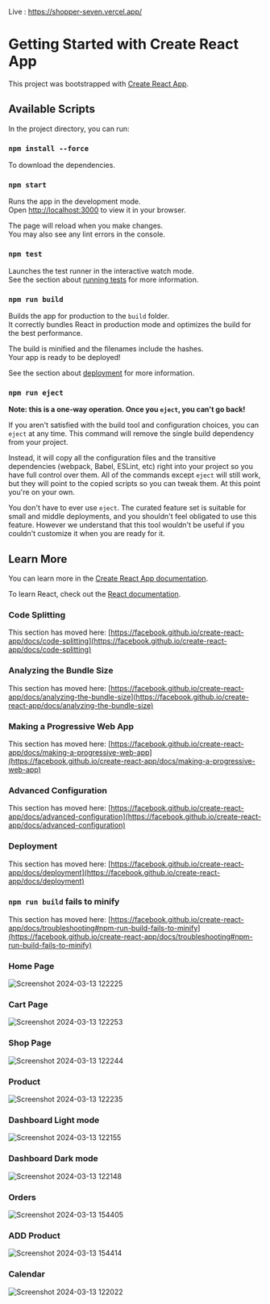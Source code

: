 Live : https://shopper-seven.vercel.app/

# Getting Started with Create React App

This project was bootstrapped with [Create React App](https://github.com/facebook/create-react-app).

## Available Scripts
In the project directory, you can run:

### `npm install --force`

To download the dependencies.

### `npm start`

Runs the app in the development mode.\
Open [http://localhost:3000](http://localhost:3000) to view it in your browser.

The page will reload when you make changes.\
You may also see any lint errors in the console.

### `npm test`

Launches the test runner in the interactive watch mode.\
See the section about [running tests](https://facebook.github.io/create-react-app/docs/running-tests) for more information.

### `npm run build`

Builds the app for production to the `build` folder.\
It correctly bundles React in production mode and optimizes the build for the best performance.

The build is minified and the filenames include the hashes.\
Your app is ready to be deployed!

See the section about [deployment](https://facebook.github.io/create-react-app/docs/deployment) for more information.

### `npm run eject`

**Note: this is a one-way operation. Once you `eject`, you can't go back!**

If you aren't satisfied with the build tool and configuration choices, you can `eject` at any time. This command will remove the single build dependency from your project.

Instead, it will copy all the configuration files and the transitive dependencies (webpack, Babel, ESLint, etc) right into your project so you have full control over them. All of the commands except `eject` will still work, but they will point to the copied scripts so you can tweak them. At this point you're on your own.

You don't have to ever use `eject`. The curated feature set is suitable for small and middle deployments, and you shouldn't feel obligated to use this feature. However we understand that this tool wouldn't be useful if you couldn't customize it when you are ready for it.

## Learn More

You can learn more in the [Create React App documentation](https://facebook.github.io/create-react-app/docs/getting-started).

To learn React, check out the [React documentation](https://reactjs.org/).

### Code Splitting

This section has moved here: [https://facebook.github.io/create-react-app/docs/code-splitting](https://facebook.github.io/create-react-app/docs/code-splitting)

### Analyzing the Bundle Size

This section has moved here: [https://facebook.github.io/create-react-app/docs/analyzing-the-bundle-size](https://facebook.github.io/create-react-app/docs/analyzing-the-bundle-size)

### Making a Progressive Web App

This section has moved here: [https://facebook.github.io/create-react-app/docs/making-a-progressive-web-app](https://facebook.github.io/create-react-app/docs/making-a-progressive-web-app)

### Advanced Configuration

This section has moved here: [https://facebook.github.io/create-react-app/docs/advanced-configuration](https://facebook.github.io/create-react-app/docs/advanced-configuration)

### Deployment

This section has moved here: [https://facebook.github.io/create-react-app/docs/deployment](https://facebook.github.io/create-react-app/docs/deployment)

### `npm run build` fails to minify

This section has moved here: [https://facebook.github.io/create-react-app/docs/troubleshooting#npm-run-build-fails-to-minify](https://facebook.github.io/create-react-app/docs/troubleshooting#npm-run-build-fails-to-minify)

### Home Page
![Screenshot 2024-03-13 122225](https://github.com/VIRAJcHOPADE/Shopper/assets/89187084/cbf85332-584a-4cc1-b5d5-051840875e98)

### Cart Page
![Screenshot 2024-03-13 122253](https://github.com/VIRAJcHOPADE/Shopper/assets/89187084/634053a8-e15c-45d2-a683-2004719c48e6)

### Shop Page
![Screenshot 2024-03-13 122244](https://github.com/VIRAJcHOPADE/Shopper/assets/89187084/1634ab95-7781-4dcb-884f-811ea69e869e)

### Product
![Screenshot 2024-03-13 122235](https://github.com/VIRAJcHOPADE/Shopper/assets/89187084/6afa6a31-4a55-479a-baeb-21aeed5709b2)

### Dashboard Light mode
![Screenshot 2024-03-13 122155](https://github.com/VIRAJcHOPADE/Shopper/assets/89187084/fb52ad54-18dd-4098-a67c-47977f41b42c)

### Dashboard Dark mode
![Screenshot 2024-03-13 122148](https://github.com/VIRAJcHOPADE/Shopper/assets/89187084/e1b1edbb-7ea7-49ec-ba8c-5b1da8e82ec9)

### Orders
![Screenshot 2024-03-13 154405](https://github.com/VIRAJcHOPADE/Shopper/assets/89187084/203fa0b4-7af7-48c1-a808-d01913aa4470)

### ADD Product
![Screenshot 2024-03-13 154414](https://github.com/VIRAJcHOPADE/Shopper/assets/89187084/4df0e1d9-d69a-44b8-8933-f7a6105bf733)

### Calendar
![Screenshot 2024-03-13 122022](https://github.com/VIRAJcHOPADE/Shopper/assets/89187084/db0033dc-1957-4fb1-83aa-2be8fdb93912)
